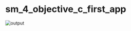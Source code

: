 # sm_4_objective_c_first_app

![output](https://github.com/N0tR1CH/sm_4_objective_c_first_app/assets/70337068/f2e4b8a7-d067-4c3c-997d-e4c3159db317)
